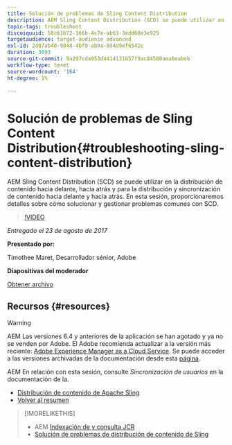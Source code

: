 ```yaml
---
title: Solución de problemas de Sling Content Distribution
description: AEM Sling Content Distribution (SCD) se puede utilizar en la distribución de contenido hacia delante, hacia atrás y para la distribución y sincronización de contenido hacia delante y hacia atrás. En esta sesión, proporcionaremos detalles sobre cómo solucionar y gestionar problemas comunes con SCD.
topic-tags: troubleshoot
discoiquuid: 58c61b72-166b-4c7e-ab63-3edd68e3e925
targetaudience: target-audience advanced
exl-id: 2d87ab40-9848-4bf9-ab9a-8d4d9ef6542c
duration: 3093
source-git-commit: 9a297cda953d4414131657f9ac84580aea0eabeb
workflow-type: tm+mt
source-wordcount: '164'
ht-degree: 1%

---
```


# Solución de problemas de Sling Content Distribution{#troubleshooting-sling-content-distribution}

AEM Sling Content Distribution (SCD) se puede utilizar en la distribución de contenido hacia delante, hacia atrás y para la distribución y sincronización de contenido hacia delante y hacia atrás. En esta sesión, proporcionaremos detalles sobre cómo solucionar y gestionar problemas comunes con SCD.

>[!VIDEO](https://video.tv.adobe.com/v/19451/?quality=9)

*Entregado el 23 de agosto de 2017*

**Presentado por:**

Timothee Maret, Desarrollador sénior, Adobe

**Diapositivas del moderador**

[Obtener archivo](assets/aem-gems-scd.pdf)

## Recursos {#resources}

>[!WARNING]
>
>AEM Las versiones 6.4 y anteriores de la aplicación se han agotado y ya no se venden por Adobe.  El Adobe recomienda actualizar a la versión más reciente: [Adobe Experience Manager as a Cloud Service](https://experienceleague.adobe.com/docs/experience-manager-cloud-service.html?lang=es).  Se puede acceder a las versiones archivadas de la documentación desde esta [página](https://experienceleague.adobe.com/docs/experience-manager-release-information/aem-release-updates/previous-updates/aem-previous-versions.html?lang=es).
>
>AEM En relación con esta sesión, consulte *Sincronización de usuarios* en la documentación de la.

* [Distribución de contenido de Apache Sling](https://sling.apache.org/documentation/bundles/content-distribution.html)
* [Volver al resumen](https://helpx.adobe.com/es/experience-manager/kt/eseminars/gems/aem-index.html)

>[!MORELIKETHIS]
>
>* AEM [Indexación de y consulta JCR](aem-indexing-jcr-query.md)
>* [Solución de problemas de distribución de contenido de Sling](aem-troubleshooting-sling.md)
